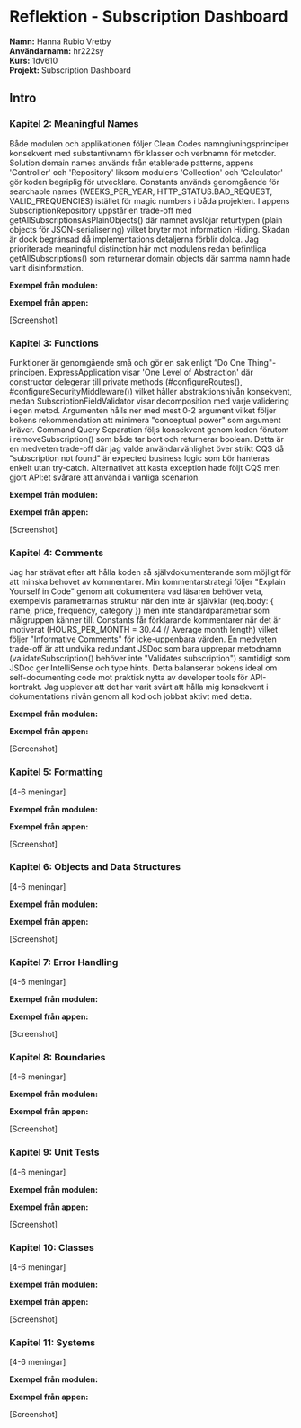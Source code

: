 # Reflektion - Subscription Dashboard

**Namn:** Hanna Rubio Vretby  
**Användarnamn:** hr222sy  
**Kurs:** 1dv610  
**Projekt:** Subscription Dashboard  

## Intro

### Kapitel 2: Meaningful Names
Både modulen och applikationen följer Clean Codes namngivningsprinciper konsekvent med substantivnamn för klasser och verbnamn för metoder. 
Solution domain names används från etablerade patterns, appens 'Controller' och 'Repository' liksom modulens 'Collection' och 'Calculator' gör koden begriplig för utvecklare. Constants används genomgående för searchable names (WEEKS_PER_YEAR, HTTP_STATUS.BAD_REQUEST, VALID_FREQUENCIES) istället för magic numbers i båda projekten. I appens SubscriptionRepository uppstår en trade-off med getAllSubscriptionsAsPlainObjects() där namnet avslöjar returtypen (plain objects för JSON-serialisering) vilket bryter mot information Hiding. Skadan är dock begränsad då implementations detaljerna förblir dolda. Jag prioriterade meaningful distinction här mot modulens redan befintliga getAllSubscriptions() som returnerar domain objects där samma namn hade varit disinformation.


**Exempel från modulen:**

**Exempel från appen:**

[Screenshot]


### Kapitel 3: Functions
Funktioner är genomgående små och gör en sak enligt ”Do One Thing"-principen. ExpressApplication visar 'One Level of Abstraction' där constructor delegerar till private methods (#configureRoutes(), 
#configureSecurityMiddleware()) vilket håller abstraktionsnivån konsekvent, medan SubscriptionFieldValidator visar decomposition med varje validering i egen metod. Argumenten hålls ner med mest 0-2 argument vilket följer bokens rekommendation att minimera "conceptual power" som 
argument kräver. Command Query Separation följs konsekvent genom koden förutom i removeSubscription() som både tar bort och returnerar boolean. Detta är en medveten trade-off där jag valde användarvänlighet över strikt CQS då "subscription not found" är expected business logic som bör hanteras enkelt utan try-catch. Alternativet att kasta exception hade följt CQS men gjort API:et svårare att använda i vanliga scenarion.


**Exempel från modulen:**

**Exempel från appen:**

[Screenshot]


### Kapitel 4: Comments
Jag har strävat efter att hålla koden så självdokumenterande som möjligt för att minska behovet av kommentarer. Min kommentarstrategi följer "Explain Yourself in Code" genom att dokumentera vad läsaren behöver veta, exempelvis parametrarnas struktur när den inte är självklar (req.body: { name, price, frequency, category }) men inte standardparametrar som målgruppen känner till. Constants får förklarande kommentarer när det är motiverat (HOURS_PER_MONTH = 30.44 // Average month length) vilket följer "Informative Comments" för icke-uppenbara värden. En medveten trade-off är att undvika redundant JSDoc som bara upprepar metodnamn (validateSubscription() behöver inte "Validates subscription") samtidigt som JSDoc ger IntelliSense och type hints. Detta balanserar bokens ideal om self-documenting code mot praktisk nytta av developer tools för API-kontrakt. Jag upplever att det har varit svårt att hålla mig konsekvent i dokumentations nivån genom all kod och jobbat aktivt med detta.

**Exempel från modulen:**

**Exempel från appen:**

[Screenshot]


### Kapitel 5: Formatting
[4-6 meningar]

**Exempel från modulen:**

**Exempel från appen:**

[Screenshot]


### Kapitel 6: Objects and Data Structures
[4-6 meningar]

**Exempel från modulen:**

**Exempel från appen:**

[Screenshot]


### Kapitel 7: Error Handling
[4-6 meningar]

**Exempel från modulen:**

**Exempel från appen:**

[Screenshot]


### Kapitel 8: Boundaries
[4-6 meningar]

**Exempel från modulen:**

**Exempel från appen:**

[Screenshot]


### Kapitel 9: Unit Tests
[4-6 meningar]

**Exempel från modulen:**

**Exempel från appen:**

[Screenshot]


### Kapitel 10: Classes
[4-6 meningar]

**Exempel från modulen:**

**Exempel från appen:**

[Screenshot]



### Kapitel 11: Systems
[4-6 meningar]

**Exempel från modulen:**

**Exempel från appen:**

[Screenshot]